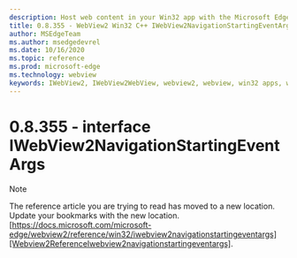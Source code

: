 ```yaml
---
description: Host web content in your Win32 app with the Microsoft Edge WebView2 control
title: 0.8.355 - WebView2 Win32 C++ IWebView2NavigationStartingEventArgs
author: MSEdgeTeam
ms.author: msedgedevrel
ms.date: 10/16/2020
ms.topic: reference
ms.prod: microsoft-edge
ms.technology: webview
keywords: IWebView2, IWebView2WebView, webview2, webview, win32 apps, win32, edge
---
```


# 0.8.355 - interface IWebView2NavigationStartingEventArgs 

> [!NOTE]
> The reference article you are trying to read has moved to a new location.  
> Update your bookmarks with the new location.  
> [https://docs.microsoft.com/microsoft-edge/webview2/reference/win32/iwebview2navigationstartingeventargs][Webview2ReferenceIwebview2navigationstartingeventargs].  

[Webview2ReferenceIwebview2navigationstartingeventargs]: /microsoft-edge/webview2/reference/win32/iwebview2navigationstartingeventargs "interface IWebView2NavigationStartingEventArgs | Microsoft Docs"
